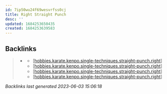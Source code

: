 ```yaml
---
id: 7ip50wu24f69wesvrfss0cj
title: Right Straight Punch
desc: ''
updated: 1684253650435
created: 1684253639583
---
```


## Backlinks

> - [](..\forms\hobbies.karate.kenpo.forms.long-form-1.md)
>   - [[hobbies.karate.kenpo.single-techniques.straight-punch.right]]
>   - [[hobbies.karate.kenpo.single-techniques.straight-punch.right]]
>   - [[hobbies.karate.kenpo.single-techniques.straight-punch.right]]
>   - [[hobbies.karate.kenpo.single-techniques.straight-punch.right]]

_Backlinks last generated 2023-06-03 15:06:18_

[//begin]: # "Autogenerated link references for markdown compatibility"
[hobbies.karate.kenpo.single-techniques.straight-punch.right]: hobbies.karate.kenpo.single-techniques.straight-punch.right "Right Straight Punch"
[//end]: # "Autogenerated link references"